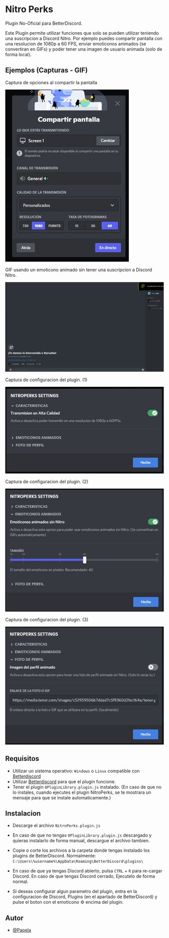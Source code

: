 
# Nitro Perks

Plugin No-Oficial para BetterDiscord.

Este Plugin permite utilizar funciones que solo se pueden utilizar teniendo una suscripcion a Discord Nitro. Por ejemplo puedes compartir pantalla con una resolucion de 1080p a 60 FPS, enviar emoticonos animados (se convertiran en GIFs) y poder tener una imagen de usuario animada (solo de forma local).
## Ejemplos (Capturas - GIF)

Captura de opciones al compartir la pantalla

![Captura de opciones al compartir la pantalla](https://github.com/Papela/BetterDiscordAddons/blob/main/Plugins/NitroPerks/Capturas/Captura-modo-de-transmision.png?raw=true)

GIF usando un emoticono animado sin tener una suscripcion a Discord Nitro.

![GIF emoticono animado](https://github.com/Papela/BetterDiscordAddons/blob/main/Plugins/NitroPerks/Capturas/GIF-Emoticono-Animado.gif?raw=true)

Captura de configuracion del plugin. (1)

![Captura de configuracion del plugin 1](https://github.com/Papela/BetterDiscordAddons/blob/main/Plugins/NitroPerks/Capturas/Configuracion1-Predeterminada.jpg?raw=true)

Captura de configuracion del plugin. (2)

![Captura de configuracion del plugin 2](https://github.com/Papela/BetterDiscordAddons/blob/main/Plugins/NitroPerks/Capturas/Configuracion2-Predeterminada.jpg?raw=true)

Captura de configuracion del plugin. (3)

![Captura de configuracion del plugin 3](https://github.com/Papela/BetterDiscordAddons/blob/main/Plugins/NitroPerks/Capturas/Configuracion3-Predeterminada.jpg?raw=true)


## Requisitos
- Utilizar un sistema operativo: `Windows` o `Linux` compatible con [Betterdiscord](https://betterdiscord.app/)
- Utilizar [Betterdiscord](https://betterdiscord.app/) para que el plugin funcione.
- Tener el plugin `0PluginLibrary.plugin.js` instalado. (En caso de que no lo instales, cuando ejecutes el plugin NitroPerks, se te mostrara un mensaje para que se instale automaticamente.)
## Instalacion

- Descarge el archivo `NitroPerks.plugin.js`

- En caso de que no tengas `0PluginLibrary.plugin.js` descargado y quieras instalarlo de forma manual, descargue el archivo tambien.

- Copie o corte los archivos a la carpeta donde tengas instalado los plugins de BetterDiscord. Normalmente: `C:\Users\%username%\AppData\Roaming\BetterDiscord\plugins\`

- En caso de que ya tengas Discord abierto, pulsa `CTRL` + `R` para re-cargar Discord. En caso de que tengas Discord cerrado, Ejecutelo de forma normal.

- Si deseas configurar algun parametro del plugin, entra en la configuracion de Discord, Plugins (en el apartado de BetterDiscord) y pulse el boton con el emoticono ⚙ encima del plugin.
## Autor

- [@Papela](https://www.github.com/Papela)

